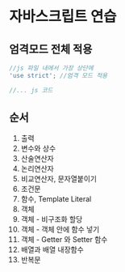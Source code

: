 # 자바스크립트 연습

## 엄격모드 전체 적용
```javascript 
//js 파일 내에서 가장 상단에
'use strict'; //엄격 모드 적용

//... js 코드

``` 
## 순서
1. 출력  
2. 변수와 상수  
3. 산술연산자  
4. 논리연산자  
5. 비교연산자, 문자열붙이기  
6. 조건문  
7. 함수, Template Literal  
8. 객체  
9. 객체 - 비구조화 할당  
10. 객체 - 객체 안에 함수 넣기  
11. 객체 - Getter 와 Setter 함수  
12. 배열과 배열 내장함수  
13. 반복문  
  
  
  
  
  
  
  
  
  
  
  
  
  
  
  
  
  
  
  
  
  
  
  
  
  
  

